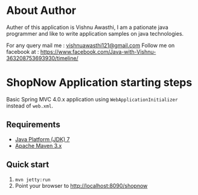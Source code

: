 About Author
==============================
Auther of this application is Vishnu Awasthi, I am a pationate java programmer and like to write application samples on java technologies.

For any query mail me  : vishnuawasthi121@gmail.com 
Follow me  on facebook  at : https://www.facebook.com/Java-with-Vishnu-363208753693930/timeline/

ShopNow Application starting steps
==============================

Basic Spring MVC 4.0.x application using `WebApplicationInitializer` instead of `web.xml`.

Requirements
------------
* [Java Platform (JDK) 7](http://www.oracle.com/technetwork/java/javase/downloads/index.html)
* [Apache Maven 3.x](http://maven.apache.org/)

Quick start
-----------
1. `mvn jetty:run`
2. Point your browser to [http://localhost:8090/shopnow](http://localhost:8090/shopnow)